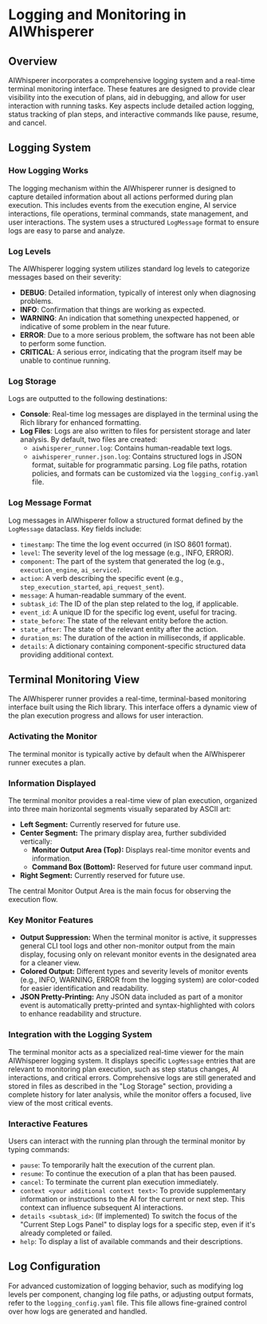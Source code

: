 # Logging and Monitoring in AIWhisperer

## Overview
AIWhisperer incorporates a comprehensive logging system and a real-time terminal monitoring interface. These features are designed to provide clear visibility into the execution of plans, aid in debugging, and allow for user interaction with running tasks. Key aspects include detailed action logging, status tracking of plan steps, and interactive commands like pause, resume, and cancel.

## Logging System
### How Logging Works
The logging mechanism within the AIWhisperer runner is designed to capture detailed information about all actions performed during plan execution. This includes events from the execution engine, AI service interactions, file operations, terminal commands, state management, and user interactions. The system uses a structured `LogMessage` format to ensure logs are easy to parse and analyze.

### Log Levels
The AIWhisperer logging system utilizes standard log levels to categorize messages based on their severity:
- **DEBUG**: Detailed information, typically of interest only when diagnosing problems.
- **INFO**: Confirmation that things are working as expected.
- **WARNING**: An indication that something unexpected happened, or indicative of some problem in the near future.
- **ERROR**: Due to a more serious problem, the software has not been able to perform some function.
- **CRITICAL**: A serious error, indicating that the program itself may be unable to continue running.

### Log Storage
Logs are outputted to the following destinations:
- **Console**: Real-time log messages are displayed in the terminal using the Rich library for enhanced formatting.
- **Log Files**: Logs are also written to files for persistent storage and later analysis. By default, two files are created:
    - `aiwhisperer_runner.log`: Contains human-readable text logs.
    - `aiwhisperer_runner.json.log`: Contains structured logs in JSON format, suitable for programmatic parsing.
Log file paths, rotation policies, and formats can be customized via the `logging_config.yaml` file.

### Log Message Format
Log messages in AIWhisperer follow a structured format defined by the `LogMessage` dataclass. Key fields include:
- `timestamp`: The time the log event occurred (in ISO 8601 format).
- `level`: The severity level of the log message (e.g., INFO, ERROR).
- `component`: The part of the system that generated the log (e.g., `execution_engine`, `ai_service`).
- `action`: A verb describing the specific event (e.g., `step_execution_started`, `api_request_sent`).
- `message`: A human-readable summary of the event.
- `subtask_id`: The ID of the plan step related to the log, if applicable.
- `event_id`: A unique ID for the specific log event, useful for tracing.
- `state_before`: The state of the relevant entity before the action.
- `state_after`: The state of the relevant entity after the action.
- `duration_ms`: The duration of the action in milliseconds, if applicable.
- `details`: A dictionary containing component-specific structured data providing additional context.

## Terminal Monitoring View
The AIWhisperer runner provides a real-time, terminal-based monitoring interface built using the Rich library. This interface offers a dynamic view of the plan execution progress and allows for user interaction.

### Activating the Monitor
The terminal monitor is typically active by default when the AIWhisperer runner executes a plan.

### Information Displayed
The terminal monitor provides a real-time view of plan execution, organized into three main horizontal segments visually separated by ASCII art:

-   **Left Segment:** Currently reserved for future use.
-   **Center Segment:** The primary display area, further subdivided vertically:
    *   **Monitor Output Area (Top):** Displays real-time monitor events and information.
    *   **Command Box (Bottom):** Reserved for future user command input.
-   **Right Segment:** Currently reserved for future use.

The central Monitor Output Area is the main focus for observing the execution flow.

### Key Monitor Features

-   **Output Suppression:** When the terminal monitor is active, it suppresses general CLI tool logs and other non-monitor output from the main display, focusing only on relevant monitor events in the designated area for a cleaner view.
-   **Colored Output:** Different types and severity levels of monitor events (e.g., INFO, WARNING, ERROR from the logging system) are color-coded for easier identification and readability.
-   **JSON Pretty-Printing:** Any JSON data included as part of a monitor event is automatically pretty-printed and syntax-highlighted with colors to enhance readability and structure.

### Integration with the Logging System

The terminal monitor acts as a specialized real-time viewer for the main AIWhisperer logging system. It displays specific `LogMessage` entries that are relevant to monitoring plan execution, such as step status changes, AI interactions, and critical errors. Comprehensive logs are still generated and stored in files as described in the "Log Storage" section, providing a complete history for later analysis, while the monitor offers a focused, live view of the most critical events.

### Interactive Features
Users can interact with the running plan through the terminal monitor by typing commands:
- `pause`: To temporarily halt the execution of the current plan.
- `resume`: To continue the execution of a plan that has been paused.
- `cancel`: To terminate the current plan execution immediately.
- `context <your additional context text>`: To provide supplementary information or instructions to the AI for the current or next step. This context can influence subsequent AI interactions.
- `details <subtask_id>`: (If implemented) To switch the focus of the "Current Step Logs Panel" to display logs for a specific step, even if it's already completed or failed.
- `help`: To display a list of available commands and their descriptions.

## Log Configuration
For advanced customization of logging behavior, such as modifying log levels per component, changing log file paths, or adjusting output formats, refer to the `logging_config.yaml` file. This file allows fine-grained control over how logs are generated and handled.